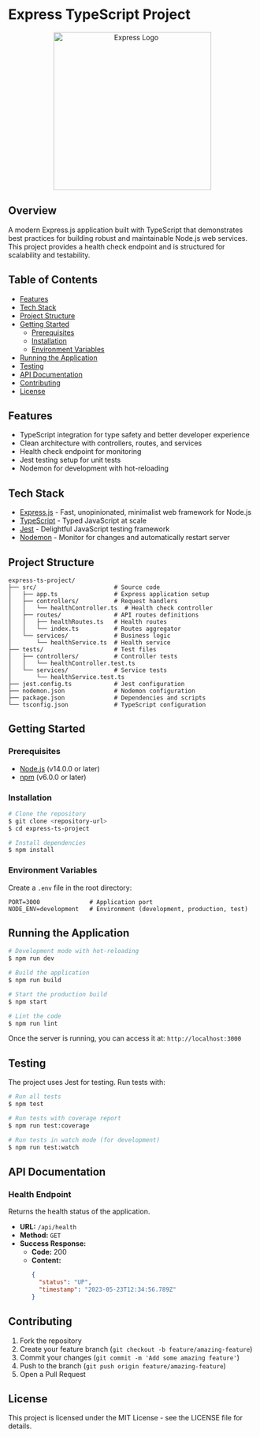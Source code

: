 # Express TypeScript Project

<p align="center">
  <img src="https://expressjs.com/images/express-facebook-share.png" width="320" alt="Express Logo" />
</p>

## Overview

A modern Express.js application built with TypeScript that demonstrates best practices for building robust and maintainable Node.js web services. This project provides a health check endpoint and is structured for scalability and testability.

## Table of Contents

- [Features](#features)
- [Tech Stack](#tech-stack)
- [Project Structure](#project-structure)
- [Getting Started](#getting-started)
  - [Prerequisites](#prerequisites)
  - [Installation](#installation)
  - [Environment Variables](#environment-variables)
- [Running the Application](#running-the-application)
- [Testing](#testing)
- [API Documentation](#api-documentation)
- [Contributing](#contributing)
- [License](#license)

## Features

- TypeScript integration for type safety and better developer experience
- Clean architecture with controllers, routes, and services
- Health check endpoint for monitoring
- Jest testing setup for unit tests
- Nodemon for development with hot-reloading

## Tech Stack

- [Express.js](https://expressjs.com/) - Fast, unopinionated, minimalist web framework for Node.js
- [TypeScript](https://www.typescriptlang.org/) - Typed JavaScript at scale
- [Jest](https://jestjs.io/) - Delightful JavaScript testing framework
- [Nodemon](https://nodemon.io/) - Monitor for changes and automatically restart server

## Project Structure

```
express-ts-project/
├── src/                      # Source code
│   ├── app.ts                # Express application setup
│   ├── controllers/          # Request handlers
│   │   └── healthController.ts  # Health check controller
│   ├── routes/               # API routes definitions
│   │   ├── healthRoutes.ts   # Health routes
│   │   └── index.ts          # Routes aggregator
│   └── services/             # Business logic
│       └── healthService.ts  # Health service
├── tests/                    # Test files
│   ├── controllers/          # Controller tests
│   │   └── healthController.test.ts
│   └── services/             # Service tests
│       └── healthService.test.ts
├── jest.config.ts            # Jest configuration
├── nodemon.json              # Nodemon configuration
├── package.json              # Dependencies and scripts
└── tsconfig.json             # TypeScript configuration
```

## Getting Started

### Prerequisites

- [Node.js](https://nodejs.org/) (v14.0.0 or later)
- [npm](https://www.npmjs.com/) (v6.0.0 or later)

### Installation

```bash
# Clone the repository
$ git clone <repository-url>
$ cd express-ts-project

# Install dependencies
$ npm install
```

### Environment Variables

Create a `.env` file in the root directory:

```
PORT=3000              # Application port
NODE_ENV=development   # Environment (development, production, test)
```

## Running the Application

```bash
# Development mode with hot-reloading
$ npm run dev

# Build the application
$ npm run build

# Start the production build
$ npm start

# Lint the code
$ npm run lint
```

Once the server is running, you can access it at: `http://localhost:3000`

## Testing

The project uses Jest for testing. Run tests with:

```bash
# Run all tests
$ npm test

# Run tests with coverage report
$ npm run test:coverage

# Run tests in watch mode (for development)
$ npm run test:watch
```

## API Documentation

### Health Endpoint

Returns the health status of the application.

- **URL:** `/api/health`
- **Method:** `GET`
- **Success Response:**
  - **Code:** 200
  - **Content:**
    ```json
    {
      "status": "UP",
      "timestamp": "2023-05-23T12:34:56.789Z"
    }
    ```

## Contributing

1. Fork the repository
2. Create your feature branch (`git checkout -b feature/amazing-feature`)
3. Commit your changes (`git commit -m 'Add some amazing feature'`)
4. Push to the branch (`git push origin feature/amazing-feature`)
5. Open a Pull Request

## License

This project is licensed under the MIT License - see the LICENSE file for details.
